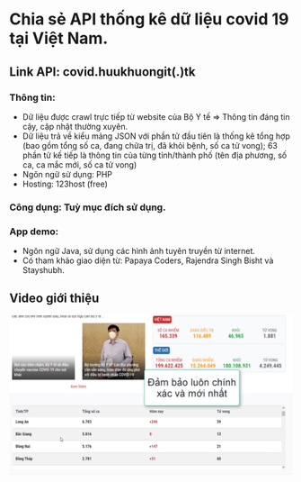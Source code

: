 # Chia sẻ API thống kê dữ liệu covid 19 tại Việt Nam.
## Link API: covid.huukhuongit(.)tk
### Thông tin:
- Dữ liệu được crawl trực tiếp từ website của Bộ Y tế => Thông tin đáng tin cậy, cập nhật thường xuyên.
- Dữ liệu trả về kiểu mảng JSON với phần tử đầu tiên là thống kê tổng hợp (bao gồm tổng số ca, đang chữa trị, đã khỏi bệnh, số ca tử vong); 63 phần tử kế tiếp là thông tin của từng tỉnh/thành phố (tên địa phương, số ca, ca mắc mới, số ca tử vong)
- Ngôn ngữ sử dụng: PHP
- Hosting: 123host (free)
### Công dụng: Tuỳ mục đích sử dụng.
### App demo:
- Ngôn ngữ Java, sử dụng các hình ảnh tuyên truyền từ internet.
- Có tham khảo giao diện từ: Papaya Coders, Rajendra Singh Bisht và Stayshubh.

## Video giới thiệu
[![Video Demo](Demo.png)](https://youtu.be/Y-VffMYwvg0)
